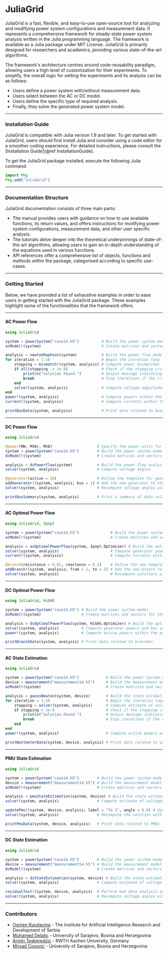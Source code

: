 JuliaGrid
=============

JuliaGrid is a fast, flexible, and easy-to-use open-source tool for analyzing and modifying power system configurations and measurement data. It represents a comprehensive framework for steady-state power system analysis written in the Julia programming language. The framework is available as a Julia package under MIT License. JuliaGrid is primarily designed for  researchers and academics, providing various state-of-the-art algorithms.

The framework's architecture centres around code-reusability paradigm, allowing users a high level of customization for their experiments. To simplify, the overall logic for setting the experiments and its analysis can be as follows:
* Users define a power system with/without measurement data.
* Users select between the AC or DC model.
* Users define the specific type of required analysis.
* Finally, they solve the generated power system model.

---

### Installation Guide
JuliaGrid is compatible with Julia version 1.9 and later. To get started with JuliaGrid, users should first install Julia and consider using a code editor for a smoother coding experience. For detailed instructions, please consult the [Installation Guide](@ref InstallationGuide).

To get the JuliaGrid package installed, execute the following Julia command:
```julia
import Pkg
Pkg.add("JuliaGrid")
```

---

### Documentation Structure
JuliaGrid documentation consists of three main parts:
* The manual provides users with guidance on how to use available functions, its return values, and offers instructions for modifying power system configurations, measurement data, and other user specific analysis.
* The tutorials delve deeper into the theoretical underpinnings of state-of-the-art algorithms, allowing users to gain an in-depth understanding of the equations used in various functions.
* API references offer a comprehensive list of objects, functions and methods within the package, categorised according to specific use-cases.

---

### Getting Started
Below, we have provided a list of exhaustive examples in order to ease users in getting started with the JuliaGrid package. These examples highlight some of the functionalities that the framework offers.

---

#### AC Power Flow
```julia
using JuliaGrid

system = powerSystem("case14.h5")          # Build the power system model
acModel!(system)                           # Create matrices and vectors for the AC model

analysis = newtonRaphson(system)           # Build the power flow model
for iteration = 1:10                       # Begin the iteration loop
    stopping = mismatch!(system, analysis) # Compute power mismatches
    if all(stopping .< 1e-8)               # Check if the stopping criterion is met
        println("Solution Found.")         # Output message indicating convergence
        break                              # Stop iterations if the criterion is met
    end
    solve!(system, analysis)               # Compute voltage magnitudes and angles
end
power!(system, analysis)                   # Compute powers within the power system
current!(system, analysis)                 # Compute currents within the power system

printBusData(system, analysis)             # Print data related to buses
```

---

#### DC Power Flow
```julia
using JuliaGrid

@power(MW, MVAr, MVA)                    # Specify the power units for input data
system = powerSystem("case14.h5")        # Build the power system model
dcModel!(system)                         # Create matrices and vectors for the DC model

analysis = dcPowerFlow(system)           # Build the power flow analysis
solve!(system, analysis)                 # Compute voltage angles

@generator(active = 20)                  # Define the template for generators
addGenerator!(system, analysis; bus = 1) # Add the new generator to the power system
solve!(system, analysis)                 # Recompute voltage angles with the updated model

printBusSummary(system, analysis)        # Print a summary of data related to buses
```

---

#### AC Optimal Power Flow
```julia
using JuliaGrid, Ipopt

system = powerSystem("case14.h5")              # Build the power system model
acModel!(system)                               # Create matrices and vectors for the AC model

analysis = acOptimalPowerFlow(system, Ipopt.Optimizer) # Build the optimal power flow model
solve!(system, analysis)                       # Compute generator powers and bus voltages
current!(system, analysis)                     # Compute currents within the power system

@branch(resistance = 0.01, reactance = 0.2)    # Define the new template for branches
addBranch!(system, analysis; from = 1, to = 5) # Add the new branch to the power system
solve!(system, analysis)                       # Recompute solutions with the updated model
```

---

#### DC Optimal Power Flow
```julia
using JuliaGrid, HiGHS

system = powerSystem("case14.h5") # Build the power system model
dcModel!(system)                  # Create matrices and vectors for the DC model

analysis = dcOptimalPowerFlow(system, HiGHS.Optimizer) # Build the optimal power flow model
solve!(system, analysis)          # Compute generator powers and bus voltages
power!(system, analysis)          # Compute active powers within the power system

printBranchData(system, analysis) # Print data related to branches
```

---

#### AC State Estimation
```julia
using JuliaGrid

system = powerSystem("case14.h5")            # Build the power system model
device = measurement("measurement14.h5")     # Build the measurement model
acModel!(system)                             # Create matrices and vectors for the AC model

analysis = gaussNewton(system, device)       # Build the state estimation model
for iteration = 1:20                         # Begin the iteration loop
    stopping = solve!(system, analysis)      # Compute estimate of voltages
    if stopping < 1e-8                       # Check if the stopping criterion is met
        println("Solution Found.")           # Output message indicating convergence
        break                                # Stop iterations if the criterion is met
    end
end
power!(system, analysis)                     # Compute active powers within the power system

printWattmeterData(system, device, analysis) # Print data related to wattmeters
```
---

#### PMU State Estimation
```julia
using JuliaGrid

system = powerSystem("case14.h5")        # Build the power system model
device = measurement("measurement14.h5") # Build the measurement model
acModel!(system)                         # Create matrices and vectors for the AC model

analysis = pmuStateEstimation(system, device) # Build the state estimation model
solve!(system, analysis)                 # Compute estimate of voltages

updatePmu!(system, device, analysis; label = "To 1", angle = 0.0) # Update phasor measurement
solve!(system, analysis)                 # Recompute the solution with the updated model

printPmuData(system, device, analysis)   # Print data related to PMUs
```

---

#### DC State Estimation
```julia
using JuliaGrid

system = powerSystem("case14.h5")        # Build the power system model
device = measurement("measurement14.h5") # Build the measurement model
dcModel!(system)                         # Create matrices and vectors for the DC model

analysis = dcStateEstimation(system, device) # Build the state estimation model
solve!(system, analysis)                 # Compute estimate of voltage angles

residualTest!(system, device, analysis)  # Perform bad data analysis and remove outlier
solve!(system, analysis)                 # Recompute voltage angles with the updated model
```

---

### Contributors
 - [Ognjen Kundacina](https://www.linkedin.com/in/ognjen-kundacina-machine-learning-guy/) - The Institute for Artificial Intelligence Research and Development of Serbia
 - [Muhamed Delalic](https://www.linkedin.com/in/muhameddelalic/) - University of Sarajevo, Bosnia and Herzegovina
 - [Armin Teskeredzic](https://www.linkedin.com/in/armin-teskered%C5%BEi%C4%87-69a099231/) - RWTH Aachen University, Germany
 - [Mirsad Cosovic](https://www.linkedin.com/in/mirsad-cosovic-5a4972a9/) - University of Sarajevo, Bosnia and Herzegovina